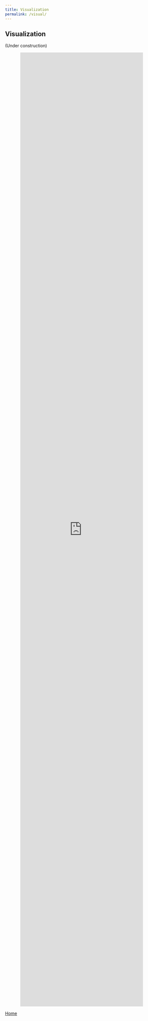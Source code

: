 ```yaml
---
title: Visualization
permalink: /visual/
---
```


## Visualization
(Under construction)

<p align="center">
<iframe src="https://nlp.biu.ac.il/~royi/hexagon-paper-visualization/#/main" style="width:80%; height:80%; border:none;" allowfullscreen="true"></iframe>
</p>

[Home](/hexagonsDemo)

